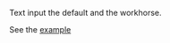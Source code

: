 Text input the default and the workhorse.

See the [example](http://subschema.github.io/subschema/#/Basic)
